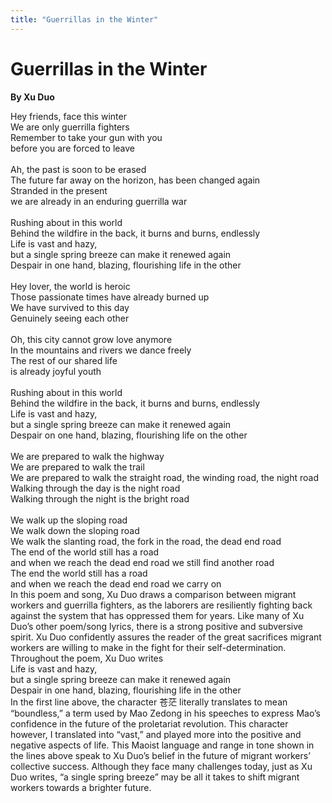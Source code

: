 ```yaml
---
title: "Guerrillas in the Winter"
---
```

# Guerrillas in the Winter
**By Xu Duo**

<html>
    <head>
        <link rel="stylesheet" href="stylesheet.css">
        <p></p>
    </head>
    <body>
        <div class = "poetBox">
            <div class= "flexbox-poem flexbox-item-1">
            Hey friends, face this winter<br />
            We are only guerrilla fighters<br />
            Remember to take your gun with you<br />
            before you are forced to leave<br />
            <br />
            Ah, the past is soon to be erased<br />
            The future far away on the horizon, has been changed again<br />
            Stranded in the present<br />
            we are already in an enduring guerrilla war<br />
            <br />
            Rushing about in this world<br />
            Behind the wildfire in the back, it burns and burns, endlessly <br />
            Life is vast and hazy, <br />
            but a single spring breeze can make it renewed again<br />
            Despair in one hand, blazing, flourishing life in the other<br />
            <br />
            Hey lover, the world is heroic<br />
            Those passionate times have already burned up<br />
            We have survived to this day<br />
            Genuinely seeing each other<br />
            <br />
            Oh, this city cannot grow love anymore<br />
            In the mountains and rivers we dance freely<br />
            The rest of our shared life<br />
            is already joyful youth<br />
            <br />
            Rushing about in this world<br />
            Behind the wildfire in the back, it burns and burns, endlessly <br />
            Life is vast and hazy, <br />
            but a single spring breeze can make it renewed again<br />
            Despair on one hand, blazing, flourishing life on the other<br />
            <br />
            We are prepared to walk the highway<br />
            We are prepared to walk the trail<br />
            We are prepared to walk the straight road, the winding road, the night road<br />
            Walking through the day is the night road<br />
            Walking through the night is the bright road<br />
            <br />
            We walk up the sloping road<br />
            We walk down the sloping road<br />
            We walk the slanting road, the fork in the road, the dead end road<br />
            The end of the world still has a road<br />
            and when we reach the dead end road we still find another road<br />
            The end the world still has a road<br />
            and when we reach the dead end road we carry on<br />      
            </div>
            <div class="flexbox-blurb flexbox-item-2">
            In this poem and song, Xu Duo draws a comparison between migrant workers and guerrilla fighters, as the laborers are resiliently fighting back against the system that has oppressed them for years. Like many of Xu Duo’s other poem/song lyrics, there is a strong positive and subversive spirit. Xu Duo confidently assures the reader of the great sacrifices migrant workers are willing to make in the fight for their self-determination. Throughout the poem, Xu Duo writes
                <div class="quotedpoetry" > 
                Life is vast and hazy, <br />
                but a single spring breeze can make it renewed again<br />
                Despair in one hand, blazing, flourishing life in the other<br />
                </div>
            In the first line above, the character 苍茫 literally translates to mean “boundless,” a term used by Mao Zedong in his speeches to express Mao’s confidence in the future of the proletariat revolution. This character however, I translated into “vast,” and played more into the positive and negative aspects of life. This Maoist language and range in tone shown in the lines above speak to Xu Duo’s belief in the future of migrant workers’ collective success. Although they face many challenges today, just as Xu Duo writes, “a single spring breeze” may be all it takes to shift migrant workers towards a brighter future.
            </div>
        </div>
    </body>
</html>